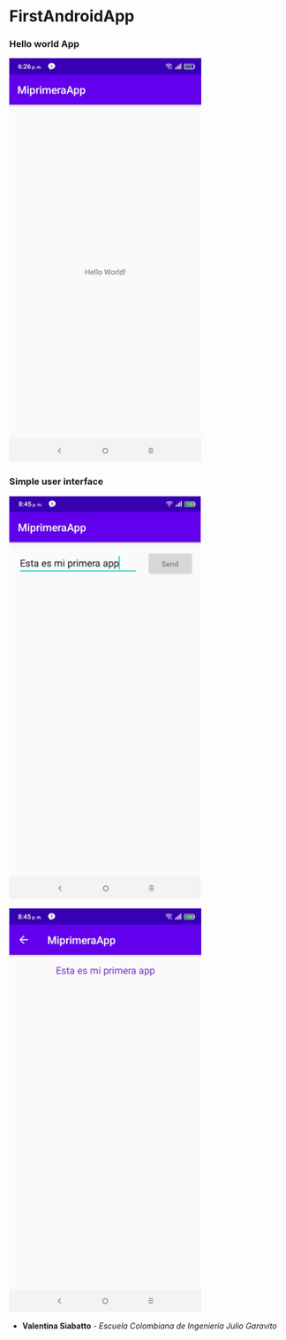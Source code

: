# FirstAndroidApp

### Hello world App

![Hello world](images/helloWorld.PNG)

### Simple user interface

![Text Button](images/textButton.PNG)

![Show text](images/showTextField.PNG)



* **Valentina Siabatto** - *Escuela Colombiana de Ingeniería Julio Garavito* 
